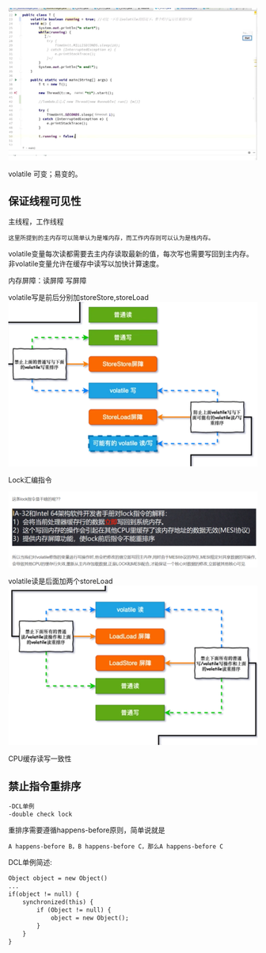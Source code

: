 ![img_18.png](img/img_18.png)

volatile 可变；易变的。

保证线程可见性
---
主线程，工作线程
```
这里所提到的主内存可以简单认为是堆内存，而工作内存则可以认为是栈内存。
```

volatile变量每次读都需要去主内存读取最新的值，每次写也需要写回到主内存。
非volatile变量允许在缓存中读写以加快计算速度。

内存屏障：读屏障 写屏障

volatile写是前后分别加storeStore,storeLoad
![img_19.png](img/img_19.png)

Lock汇编指令

![img_21.png](img/img_21.png)

volatile读是后面加两个storeLoad
![img_20.png](img/img_20.png)

CPU缓存读写一致性

禁止指令重排序
---
    -DCL单例
    -double check lock

重排序需要遵循happens-before原则，简单说就是

    A happens-before B，B happens-before C，那么A happens-before C

DCL单例简述:

    Object object = new Object()
    ...
    if(object != null) {
        synchronized(this) {
            if (Object != null) {
                object = new Object();
            }
        }
    }